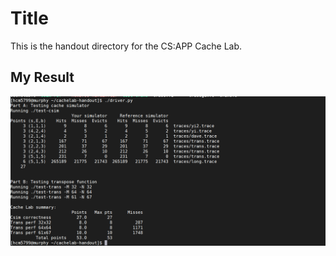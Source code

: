 # Title
This is the handout directory for the CS:APP Cache Lab. 

## My Result
![avatar](cachelab_score.PNG)
